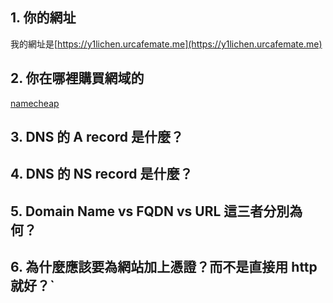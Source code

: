 ## 1. 你的網址
我的網址是[https://y1lichen.urcafemate.me](https://y1lichen.urcafemate.me)
## 2. 你在哪裡購買網域的
[namecheap](https://www.namecheap.com)
## 3. DNS 的 A record 是什麼？
## 4. DNS 的 NS record 是什麼？
## 5. Domain Name vs FQDN vs URL 這三者分別為何？
## 6. 為什麼應該要為網站加上憑證？而不是直接用 http 就好？`